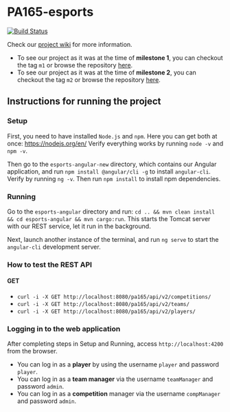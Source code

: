 # PA165-esports

[![Build Status](https://travis-ci.com/kaprijela/PA165-esports.svg?branch=main)](https://travis-ci.com/kaprijela/PA165-esports)

Check our [project wiki](https://github.com/kaprijela/PA165-esports/wiki) for more information.

- To see our project as it was at the time of **milestone 1**, you can checkout the tag `m1` or browse the
  repository [here](https://github.com/kaprijela/PA165-esports/tree/m1).
- To see our project as it was at the time of **milestone 2**, you can checkout the tag `m2` or browse the
  repository [here](https://github.com/kaprijela/PA165-esports/tree/m2).

## Instructions for running the project

### Setup

First, you need to have installed `Node.js` and `npm`. Here you can get both at once: https://nodejs.org/en/
Verify everything works by running `node -v` and `npm -v`.

Then go to the `esports-angular-new` directory, which contains our Angular application, and
run `npm install @angular/cli -g` to install `angular-cli`. Verify by running `ng -v`. Then run `npm install` to install
npm dependencies.

### Running

Go to the `esports-angular` directory and run: `cd .. && mvn clean install && cd esports-angular && mvn cargo:run`. This
starts the Tomcat server with our REST service, let it run in the background.

Next, launch another instance of the terminal, and run `ng serve` to start the `angular-cli` development server.

### How to test the REST API

#### GET

- `curl -i -X GET http://localhost:8080/pa165/api/v2/competitions/`
- `curl -i -X GET http://localhost:8080/pa165/api/v2/teams/`
- `curl -i -X GET http://localhost:8080/pa165/api/v2/players/`

### Logging in to the web application

After completing steps in Setup and Running, access `http://localhost:4200` from the browser.

- You can log in as a **player** by using the username `player` and password `player`.
- You can log in as a **team manager** via the username `teamManager` and password `admin`.
- You can log in as a **competition** manager via the username `compManager` and password `admin`.
